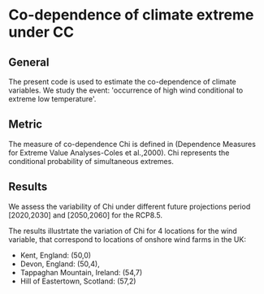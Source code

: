 # Co-dependence of climate extreme under CC

## General
The present code is used to estimate the co-dependence of climate variables.
We study the event: 'occurrence of high wind conditional to extreme low temperature'.


## Metric
The measure of co-dependence Chi is defined in (Dependence Measures for Extreme Value Analyses-Coles et al.,2000).
Chi represents the conditional probability of simultaneous extremes.


## Results
We assess the variability of Chi under different future projections period [2020,2030] and [2050,2060] for the RCP8.5.

The results illustrtate the variation of Chi for 4 locations for the wind variable, that correspond to locations of onshore wind farms in the UK:
- Kent, England: (50,0)
- Devon, England: (50,4),
- Tappaghan Mountain, Ireland: (54,7)
- Hill of Eastertown, Scotland: (57,2)